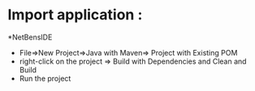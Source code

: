 # Import application :
*NetBensIDE
* File=>New Project=>Java with Maven=> Project with Existing POM
* right-click on the project => Build with Dependencies and Clean and Build
* Run the project
